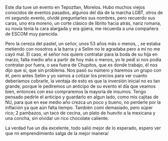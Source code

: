 Este día tuve un evento en Tepoztlan, Morelos. Hubo muchos viejos conocidos de eventos pasados, algunos del día de la marcha LGBT, otros de mi segundo evento, olvidé preguntarles sus nombres, pero recuerdo sus caras, uno era moreno, un corte clásico de librito hacia atrás, nariz romana, su novia tenía la cara alargada y era güera, me recuerda a una compañera de ESCOM muy parecida. 

Pero la cereza del pastel, un señor, unos 53 años más o menos, , se estaba metiendo con nosotros a la barra y a Selim no le agradaba pero a mí no me cayó mal. El caso, el señor nos quiere contratar para la boda de su hija en marzo, falta medio año a partir de hoy más o menos, yo le pedí si nos podía contratar por fuera, o sea fuera de Chupitos, que es donde trabajo, él nos dijo que sí, que sin problema. Nos pasó su número y haremos un grupo con él, pero antes Selim y yo vamos a cotizar los precios para ver cuanto deberíamos cobrarle, la ventaja de esto es que la inversión inicial no es tan grande, porque le pediremos un anticipo de su evento el día que veamos bien, entonces con eso compraremos la mayoría de insumos. Tengo pensado pedirle el anticipo y guardarlo en algun lado, como mis cajitas de NU, para que en ese medio año crezca un poco y bueno, no perderle por la inflación ya que aún falta tiempo.
También comí demasiado, pero súper rico; 2 pambazos, un taco de cecina, un plato de huevito a la mexicana y una concha, sin olvidar un rico chocolate caliente.

La verdad fue un día excelente, todo salió mejor de lo esperado, espero ver que mi emprendimiento salga de la mejor manera/